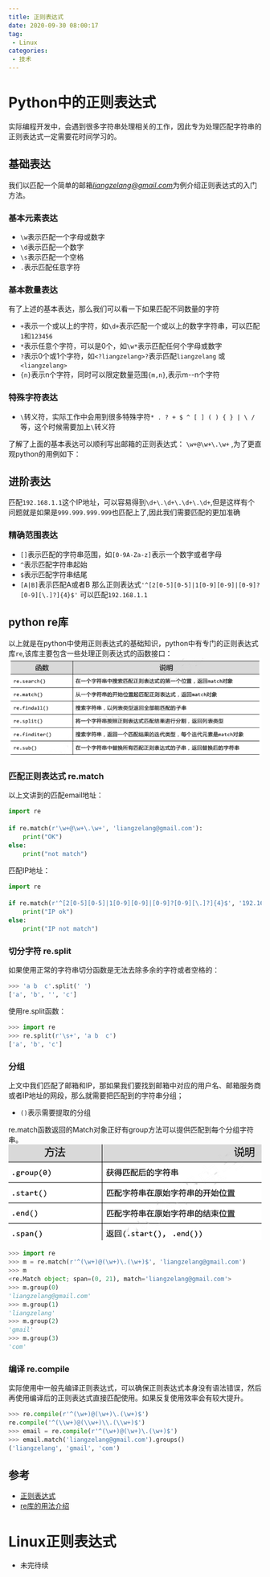 ```yaml
---
title: 正则表达式
date: 2020-09-30 08:00:17
tag: 
 - Linux
categories: 
 - 技术
---
```

# Python中的正则表达式
实际编程开发中，会遇到很多字符串处理相关的工作，因此专为处理匹配字符串的正则表达式一定需要花时间学习的。

## 基础表达
我们以匹配一个简单的邮箱*liangzelang@gmail.com*为例介绍正则表达式的入门方法。

### 基本元素表达
* `\w`表示匹配一个字母或数字
* `\d`表示匹配一个数字
* `\s`表示匹配一个空格
* `.`表示匹配任意字符

### 基本数量表达

有了上述的基本表达，那么我们可以看一下如果匹配不同数量的字符
* `+`表示一个或以上的字符，如`\d+`表示匹配一个或以上的数字字符串，可以匹配`1`和`123456`
* `*`表示任意个字符，可以是0个，如`\w*`表示匹配任何个字母或数字
* `?`表示0个或1个字符，如`<?liangzelang>?`表示匹配`liangzelang` 或 `<liangzelang>`
* `{n}`表示n个字符，同时可以限定数量范围`{m,n}`,表示m--n个字符

### 特殊字符表达
* `\`转义符，实际工作中会用到很多特殊字符`* . ? + $ ^ [ ] ( ) { } | \ /`等，这个时候需要加上`\`转义符

了解了上面的基本表达可以顺利写出邮箱的正则表达式：
`\w+@\w+\.\w+` ,为了更直观python的用例如下：

## 进阶表达
匹配`192.168.1.1`这个IP地址，可以容易得到`\d+\.\d+\.\d+\.\d+`,但是这样有个问题就是如果是`999.999.999.999`也匹配上了,因此我们需要匹配的更加准确

### 精确范围表达
* `[]`表示匹配的字符串范围，如`[0-9A-Za-z]`表示一个数字或者字母
* `^`表示匹配字符串起始
* `$`表示匹配字符串结尾
* `[A|B]`表示匹配A或者B
那么正则表达式`'^[2[0-5][0-5]|1[0-9][0-9]|[0-9]?[0-9][\.]?]{4}$'` 可以匹配`192.168.1.1`

## python re库
以上就是在python中使用正则表达式的基础知识，python中有专门的正则表达式库`re`,该库主要包含一些处理正则表达式的函数接口：
![re模块相关API接口](./re.png)

### 匹配正则表达式 re.match
以上文讲到的匹配email地址：
```python
import re

if re.match(r'\w+@\w+\.\w+', 'liangzelang@gmail.com'):
    print("OK")
else:
    print("not match")

```

匹配IP地址：
```python
import re

if re.match(r'^[2[0-5][0-5]|1[0-9][0-9]|[0-9]?[0-9][\.]?]{4}$', '192.168.1.1'):
    print("IP ok")
else:
    print("IP not match")

```

### 切分字符 re.split
如果使用正常的字符串切分函数是无法去除多余的字符或者空格的：
```python
>>> 'a b  c'.split(' ')
['a', 'b', '', 'c']
```
使用re.split函数：
```python
>>> import re
>>> re.split(r'\s+', 'a b  c')
['a', 'b', 'c']
```

### 分组
上文中我们匹配了邮箱和IP，那如果我们要找到邮箱中对应的用户名、邮箱服务商或者IP地址的网段，那么就需要把匹配到的字符串分组；
* `()`表示需要提取的分组

re.match函数返回的Match对象正好有group方法可以提供匹配到每个分组字符串。
![match对象的方法](./re.match_api.png)
```python
>>> import re
>>> m = re.match(r'^(\w+)@(\w+)\.(\w+)$', 'liangzelang@gmail.com')
>>> m
<re.Match object; span=(0, 21), match='liangzelang@gmail.com'>
>>> m.group(0)
'liangzelang@gmail.com'
>>> m.group(1)
'liangzelang'
>>> m.group(2)
'gmail'
>>> m.group(3)
'com'

```

### 编译 re.compile
实际使用中一般先编译正则表达式，可以确保正则表达式本身没有语法错误，然后再使用编译后的正则表达式直接匹配使用。如果反复使用效率会有较大提升。
```python
>>> re.compile(r'^(\w+)@(\w+)\.(\w+)$')
re.compile('^(\\w+)@(\\w+)\\.(\\w+)$')
>>> email = re.compile(r'^(\w+)@(\w+)\.(\w+)$')
>>> email.match('liangzelang@gmail.com').groups()
('liangzelang', 'gmail', 'com')

```

## 参考
* [正则表达式](https://www.liaoxuefeng.com/wiki/1016959663602400/1017639890281664)
* [re库的用法介绍
](https://www.jianshu.com/p/0053af01554e)


# Linux正则表达式
* 未完待续




